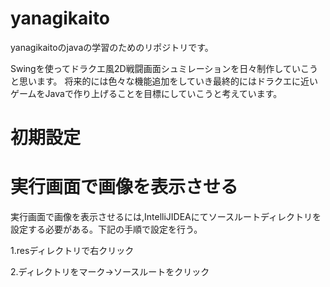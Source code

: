 # yanagikaito

yanagikaitoのjavaの学習のためのリポジトリです。

Swingを使ってドラクエ風2D戦闘画面シュミレーションを日々制作していこうと思います。
将来的には色々な機能追加をしていき最終的にはドラクエに近いゲームをJavaで作り上げることを目標にしていこうと考えています。

# 初期設定

# 実行画面で画像を表示させる

実行画面で画像を表示させるには,IntelliJIDEAにてソースルートディレクトリを設定する必要がある。下記の手順で設定を行う。

1.resディレクトリで右クリック

2.ディレクトリをマーク→ソースルートをクリック
